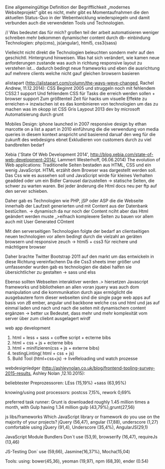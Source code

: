 Eine allgemeingültige Definition der Begrifflichkeit „modernes Websiteprojekt“ gibt es nicht, mehr gibt es Momentaufnahmen die den aktuellen Status-Quo in der Webentwicklung wiederspiegeln und damit verbunden auch die verwendeten Tools und Technologien. 

// Was bedeutet das für mich?
großen teil der arbeit automatisieren
weniger schreiben mehr bekommen
dynamischer content durch db- einbindung
Technologien: php(cms), js(angular), html5, css3(sass)

Vielleicht nicht direkt die Technologien beleuchten sondern mehr auf den geschichtl. Hintergrund hinweisen.
Was hat sich verändert, wie kamen neue anforderungen zustande
was auch in richtung responsive layout zu verstehen ist...
dadurch bedingt neue frameworks und eben die ausrichtung auf mehrere clients welche nicht gauf gleichen browsern basieren



alistapart (http://alistapart.com/column/the-ways-weve-changed, Rachel Andrew, 11.12.2014):
CSS
Beginnt 2005 und struggeln noch mit fehlendem CSS2.1 support
Und fehlendem CSS für Tasks die erreich werden sollen + browser support
Zum größtenteil Zeit für hacks um visuelle Effekte zu erreichen-> inzwischen ist es das kombinieren von technologien um das zu machen was im okopp ist
CSS Gris Laypout 2013 dev by microsoft
Automatisierung durch grunt

Mobiles Design:
iphone launched in 2007
responsive design by ethan marcotte on a list a apart in 2010 einführung die die verwendung von media queries in diesem kontext anspricht und basierend 
daruaf den weg für die zukunft des webdesigns ebnet
Exkludieren von customers durch zu viel bandbreiten bedarf

Xebia ('State Of Web Development 2014', http://blog.xebia.com/state-of-web-development-2014/, Lammert Westerhoff, 06.06.2014)
The evolution of Web applications:
Traditionelle Seiten bestaden aus HTML, CSS und ein wenig JavaScript. HTML erzählt dem Browser was dargestellt werden soll.
Das Css wie es aussehen soll und JavaScript wirde  für kleines Verhalten geadded oder um ein Bidler Carousel darzustellen
-> statische Seiten, die schwer zu warten waren. Bei jeder änderung die Html docs neu per ftp auf den server schieben.

Daher gab es Technologien wie PHP, jSP oder ASP die die Webseite innerhalb der Laufzeit generierten und mit Content aus der Datenbank bestüclten.
-> dynamisch da nur noch der Content nciht aber das Html geändert werden muste _>eifnach komplexere Seiten zu bauen vor allem auch mit User Generated COntent

Mit den serverseitigen Technologien folgte der bedarf  an clientseitigen neuen technologien vor allem bedingt durch die vielzahl an geräten browsern und responsive zeuch
-> html5 + css3 für reichere und mächtigere browser

Daher brachte Twitter Bootstrap 2011 auf den markt um das entwickeln in diese Richtung vereinfachenn
Da die Css3 sheets imer größer und umfassender wurden gab es technologien die dabei halfen sie übersichtlicher zu gestalten -> sass und elss

Ebenso sollten Webseiten interaktiver werden .> hiersetzen  Javascript frameworks und bibliotheken an allen voran jquery was auch dom manipulation und die kommunikation durch ajax ermöglicht
 die ausgebautere form dieser webseiten sind die single page web apps auf basis von zB ember, angular und backbone
 welche css und html und jas auf einmal laden und nach und nach die seiten mit dynamischem content ergänzen -> better ux
 Bedeutet, dass mehr und mehr komplexität vom server über zum cliebnt ausgelagert wirdf
 
 web app development
 1. html + less + sass + coffee script + ecterne bibs
 2. html + css + js + ecterne bibs
 3. html + minifizieren(css + js + externe bibs)
 4. testingLinting( html + css + js)
 5. Build Tool (html+css+js) -> liveReloading und watch prozesse

webdesignledger (http://ashleynolan.co.uk/blog/frontend-tooling-survey-2015-results, Ashley Nolan ,12.10.2015):

beliebtester Preprozessoren: LEss (15,19%) +sass (63,95%)

knowing/using post processors: postcss 7,15%, rework 0,69%

preferred task runner: Grunt is downloaded roughly 1.45 million times a month, with Gulp having 1.34 million
    gulp (43,79%),grunt(27,56)
    
js libs/frameworks
    Which JavaScript library or framework do you use on the majority of your projects?
            jQuery (56,47), angular (17,88), underscore (1,27)
  comfortable using  jQuery (91,4), Underscore (35,4%), AngularJS(29,1)
  
JavaScript Module Bundlers
    Don´t use (53,9), browserify (16,47), requireJs (13,46)
    
JS-Testing
    Don´ use (59,66), Jasmine(16,37%), Mocha(15,04)

Tools:
    using: bower(45,36), yeoman (19,97), npm (68,39), ender (0.54)
    

  

